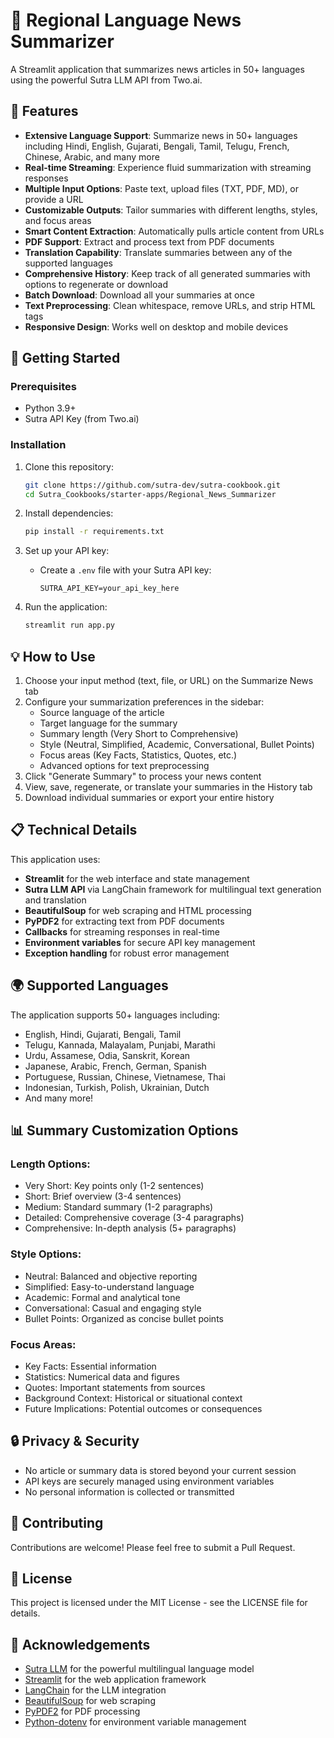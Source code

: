 # 📰 Regional Language News Summarizer

A Streamlit application that summarizes news articles in 50+ languages using the powerful Sutra LLM API from Two.ai.

## 🌟 Features

- **Extensive Language Support**:  Summarize news in 50+ languages including Hindi, English, Gujarati, Bengali, Tamil, Telugu, French, Chinese, Arabic, and many more
- **Real-time Streaming**: Experience fluid summarization with streaming responses
- **Multiple Input Options**: Paste text, upload files (TXT, PDF, MD), or provide a URL
- **Customizable Outputs**: Tailor summaries with different lengths, styles, and focus areas
- **Smart Content Extraction**: Automatically pulls article content from URLs
- **PDF Support**: Extract and process text from PDF documents
- **Translation Capability**: Translate summaries between any of the supported languages
- **Comprehensive History**: Keep track of all generated summaries with options to regenerate or download
- **Batch Download**: Download all your summaries at once
- **Text Preprocessing**: Clean whitespace, remove URLs, and strip HTML tags
- **Responsive Design**: Works well on desktop and mobile devices

## 🚀 Getting Started

### Prerequisites

- Python 3.9+
- Sutra API Key (from Two.ai)

### Installation

1. Clone this repository:
   ```bash
   git clone https://github.com/sutra-dev/sutra-cookbook.git
   cd Sutra_Cookbooks/starter-apps/Regional_News_Summarizer
   ```

2. Install dependencies:
   ```bash
   pip install -r requirements.txt
   ```

3. Set up your API key:
   - Create a `.env` file with your Sutra API key:
     ```
     SUTRA_API_KEY=your_api_key_here
     ```

4. Run the application:
   ```bash
   streamlit run app.py
   ```

## 💡 How to Use

1. Choose your input method (text, file, or URL) on the Summarize News tab
2. Configure your summarization preferences in the sidebar:
   - Source language of the article
   - Target language for the summary
   - Summary length (Very Short to Comprehensive)
   - Style (Neutral, Simplified, Academic, Conversational, Bullet Points)
   - Focus areas (Key Facts, Statistics, Quotes, etc.)
   - Advanced options for text preprocessing
3. Click "Generate Summary" to process your news content
4. View, save, regenerate, or translate your summaries in the History tab
5. Download individual summaries or export your entire history

## 📋 Technical Details

This application uses:
- **Streamlit** for the web interface and state management
- **Sutra LLM API** via LangChain framework for multilingual text generation and translation
- **BeautifulSoup** for web scraping and HTML processing
- **PyPDF2** for extracting text from PDF documents
- **Callbacks** for streaming responses in real-time 
- **Environment variables** for secure API key management
- **Exception handling** for robust error management

## 🌍 Supported Languages

The application supports 50+ languages including:
- English, Hindi, Gujarati, Bengali, Tamil
- Telugu, Kannada, Malayalam, Punjabi, Marathi
- Urdu, Assamese, Odia, Sanskrit, Korean
- Japanese, Arabic, French, German, Spanish
- Portuguese, Russian, Chinese, Vietnamese, Thai
- Indonesian, Turkish, Polish, Ukrainian, Dutch
- And many more!

## 📊 Summary Customization Options

### Length Options:
- Very Short: Key points only (1-2 sentences)
- Short: Brief overview (3-4 sentences)
- Medium: Standard summary (1-2 paragraphs)
- Detailed: Comprehensive coverage (3-4 paragraphs)
- Comprehensive: In-depth analysis (5+ paragraphs)

### Style Options:
- Neutral: Balanced and objective reporting
- Simplified: Easy-to-understand language
- Academic: Formal and analytical tone
- Conversational: Casual and engaging style
- Bullet Points: Organized as concise bullet points

### Focus Areas:
- Key Facts: Essential information
- Statistics: Numerical data and figures
- Quotes: Important statements from sources
- Background Context: Historical or situational context
- Future Implications: Potential outcomes or consequences

## 🔒 Privacy & Security

- No article or summary data is stored beyond your current session
- API keys are securely managed using environment variables
- No personal information is collected or transmitted

## 🤝 Contributing

Contributions are welcome! Please feel free to submit a Pull Request.

## 📄 License

This project is licensed under the MIT License - see the LICENSE file for details.

## 🙏 Acknowledgements

- [Sutra LLM](https://www.two.ai/sutra) for the powerful multilingual language model
- [Streamlit](https://streamlit.io) for the web application framework
- [LangChain](https://www.langchain.com) for the LLM integration
- [BeautifulSoup](https://www.crummy.com/software/BeautifulSoup/) for web scraping
- [PyPDF2](https://pypdf2.readthedocs.io/) for PDF processing
- [Python-dotenv](https://github.com/theskumar/python-dotenv) for environment variable management
